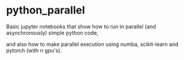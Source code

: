 # python_parallel

Basic jupyter notebooks that show how to run in parallel (and asynchronously) simple python code,

and also how to make parallel execution using numba, scikit-learn and pytorch (with n gpu's).
